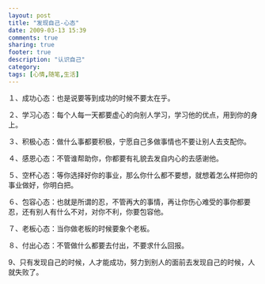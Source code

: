 ```yaml
---
layout: post
title: "发现自己-心态"
date: 2009-03-13 15:39
comments: true
sharing: true
footer: true
description: "认识自己"
category: 
tags: [心情,随笔,生活]
---
```

１、成功心态：也是说要等到成功的时候不要太在乎。

２、学习心态：每个人每一天都要虚心的向别人学习，学习他的优点，用到你的身上。

３、积极心态：做什么事都要积极，宁愿自己多做事情也不要让别人去支配你。

４、感恩心态：不管谁帮助你，你都要有礼貌去发自内心的去感谢他。

５、空杯心态：等你选择好你的事业，那么你什么都不要想，就想着怎么样把你的事业做好，你明白把。

６、包容心态：也就是所谓的忍，不管再大的事情，再让你伤心难受的事你都要忍，还有别人有什么不对，对你不利，你要包容他。

７、老板心态：当你做老板的时候要象个老板。

８、付出心态：不管做什么都要去付出，不要求什么回报。

9、只有发现自己的时候，人才能成功，努力到别人的面前去发现自己的时候，人就失败了。
